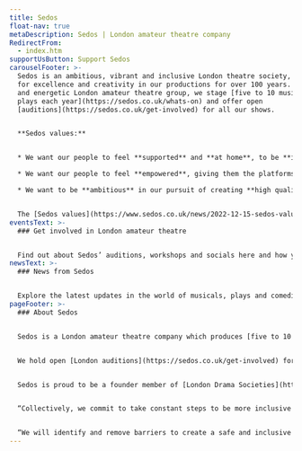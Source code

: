 ```yaml
---
title: Sedos
float-nav: true
metaDescription: Sedos | London amateur theatre company
RedirectFrom:
  - index.htm
supportUsButton: Support Sedos
carouselFooter: >-
  Sedos is an ambitious, vibrant and inclusive London theatre society, striving
  for excellence and creativity in our productions for over 100 years. As a busy
  and energetic London amateur theatre group, we stage [five to 10 musicals and
  plays each year](https://sedos.co.uk/whats-on) and offer open
  [auditions](https://sedos.co.uk/get-involved) for all our shows.


  **Sedos values:**


  * We want our people to feel **supported** and **at home**, to be **included** and treated **fairly**.

  * We want our people to feel **empowered**, giving them the platforms and the tools to be **bold**, take risks, and **innovate**.

  * We want to be **ambitious** in our pursuit of creating **high quality** theatre, and our desire to continuously improve as a society.


  The [Sedos values](https://www.sedos.co.uk/news/2022-12-15-sedos-values) help guide the society’s decision making, how we behave and interact with each other, and how we represent ourselves to the London theatre community and beyond - both as a reflection of who Sedos are, and who we aspire to be.
eventsText: >-
  ### Get involved in London amateur theatre


  Find out about Sedos’ auditions, workshops and socials here and how you can take part.
newsText: >-
  ### News from Sedos


  Explore the latest updates in the world of musicals, plays and comedies, with London amateur theatre society Sedos. [Sign up for our newsletter here.](https://mailchi.mp/sedos.co.uk/newsletter-sign-up)
pageFooter: >-
  ### About Sedos


  Sedos is a London amateur theatre company which produces [five to 10 shows](https://sedos.co.uk/whats-on) every year. We have been the resident theatre company at the [Bridewell Theatre](https://sedos.co.uk/venues/bridewell) (just off Fleet Street) since 2012 and most of our season takes place there. We also perform in other venues, including touring to the Edinburgh Festival and the Minack Theatre in Cornwall.


  We hold open [London auditions](https://sedos.co.uk/get-involved) for all our shows so both members and non-members can put themselves forward for roles. Additionally we have a thriving community of people who work behind the scenes on our productions in a wide variety of roles. 


  Sedos is proud to be a founder member of [London Drama Societies](https://www.londondramasocieties.co.uk), which commits each member society to the following statement:


  “Collectively, we commit to take constant steps to be more inclusive and attract members and audiences reflecting London’s diversity.


  “We will identify and remove barriers to create a safe and inclusive environment. We want everyone to feel empowered to participate, on stage or off. We want stories to be told authentically.”
---
```

